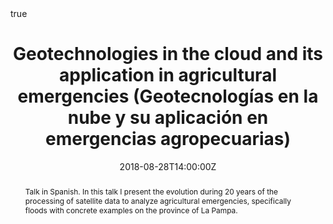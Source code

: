 ---
abstract: Talk in Spanish. In this talk I present the evolution during 20 years of the processing of satellite data to analyze agricultural emergencies, specifically floods with concrete examples on the province of La Pampa.
all_day: false
authors: []
date: "2018-08-28T14:00:00Z"
event: Primer Workshop Inundaciones y geotecnologías aplicadas. interinstitucionalidad y compromiso social
event_url: https://inta.gob.ar/eventos/primer-workshop-inundaciones-y-geotecnologias-aplicadas-interinstitucionalidad-y-compromiso-social
featured: false
links:
- icon: twitter
  icon_pack: fab
  name: Follow
  url: https://twitter.com/yabellini 
location: Facultad de Ciencias Humanas, Santa Rosa, La Pampa
math: true
publishDate: "2018-11-28T14:00:00Z"
slides: 
summary: Talk in Spanish. This talk shows the evolution of 20 years of the processing of satellite data to analyze agricultural emergencies like floods.
tags: []
title: Geotechnologies in the cloud and its application in agricultural emergencies (Geotecnologías en la nube y su aplicación en emergencias agropecuarias)
url_code: ""
url_pdf: "GEE_Inundaciones2018.pdf"
url_slides: ""
url_video: ""
---